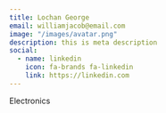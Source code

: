 ```yaml
---
title: Lochan George
email: williamjacob@email.com
image: "/images/avatar.png"
description: this is meta description
social:
  - name: linkedin
    icon: fa-brands fa-linkedin
    link: https://linkedin.com
---
```


Electronics
